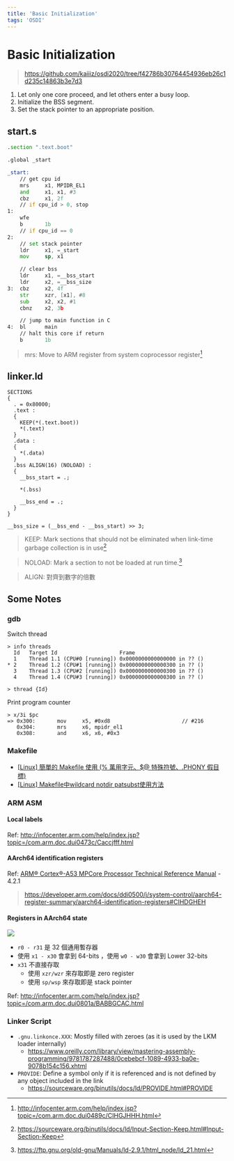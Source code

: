 ```yaml
---
title: 'Basic Initialization'
tags: 'OSDI'
---
```


# Basic Initialization

> https://github.com/kaiiiz/osdi2020/tree/f42786b30764454936eb26c1d235c14863b3e7d3

1. Let only one core proceed, and let others enter a busy loop.
2. Initialize the BSS segment.
3. Set the stack pointer to an appropriate position.

## start.s

```asm
.section ".text.boot"

.global _start

_start:
    // get cpu id
    mrs     x1, MPIDR_EL1
    and     x1, x1, #3
    cbz     x1, 2f
    // if cpu_id > 0, stop
1:
    wfe
    b       1b
    // if cpu_id == 0
2:
    // set stack pointer
    ldr     x1, =_start
    mov     sp, x1

    // clear bss
    ldr     x1, =__bss_start
    ldr     x2, =__bss_size
3:  cbz     x2, 4f
    str     xzr, [x1], #8
    sub     x2, x2, #1
    cbnz    x2, 3b

    // jump to main function in C
4:  bl      main
    // halt this core if return
    b       1b
```

> mrs: Move to ARM register from system coprocessor register[^1]


## linker.ld

```
SECTIONS
{
  . = 0x80000;
  .text :
  {
    KEEP(*(.text.boot))
    *(.text)
  }
  .data :
  {
    *(.data)
  }
  .bss ALIGN(16) (NOLOAD) :
  {
    __bss_start = .;

    *(.bss)

    __bss_end = .;
  }
}

__bss_size = (__bss_end - __bss_start) >> 3;
```

> KEEP: Mark sections that should not be eliminated when link-time garbage collection is in use[^2]

> NOLOAD: Mark a section to not be loaded at run time.[^3]

> ALIGN: 對齊到數字的倍數

## Some Notes

### gdb

Switch thread

```
> info threads
  Id   Target Id                    Frame 
  1    Thread 1.1 (CPU#0 [running]) 0x0000000000000000 in ?? ()
* 2    Thread 1.2 (CPU#1 [running]) 0x0000000000000300 in ?? ()
  3    Thread 1.3 (CPU#2 [running]) 0x0000000000000300 in ?? ()
  4    Thread 1.4 (CPU#3 [running]) 0x0000000000000300 in ?? ()

> thread {Id}
```

Print program counter

```
> x/3i $pc
=> 0x300:       mov     x5, #0xd8                       // #216
   0x304:       mrs     x6, mpidr_el1
   0x308:       and     x6, x6, #0x3
```

### Makefile

* [[Linux] 簡單的 Makefile 使用 (% 萬用字元、$@ 特殊符號、.PHONY 假目標)](https://ephrain.net/linux-%E7%B0%A1%E5%96%AE%E7%9A%84-makefile-%E4%BD%BF%E7%94%A8-%E8%90%AC%E7%94%A8%E5%AD%97%E5%85%83%E3%80%81-%E7%89%B9%E6%AE%8A%E7%AC%A6%E8%99%9F%E3%80%81-phony-%E5%81%87%E7%9B%AE%E6%A8%99/)
* [[Linux] Makefile中wildcard notdir patsubst使用方法](https://blog.xuite.net/auster.lai/twblog/520512252-%5BLinux%5D+Makefile%E4%B8%ADwildcard+notdir+patsubst%E4%BD%BF%E7%94%A8%E6%96%B9%E6%B3%95+)

### ARM ASM

#### Local labels

Ref: http://infocenter.arm.com/help/index.jsp?topic=/com.arm.doc.dui0473c/Caccjfff.html

#### AArch64 identification registers

Ref: [ARM® Cortex®-A53 MPCore Processor Technical Reference Manual](http://infocenter.arm.com/help/topic/com.arm.doc.ddi0500d/DDI0500D_cortex_a53_r0p2_trm.pdf) - 4.2.1

> https://developer.arm.com/docs/ddi0500/j/system-control/aarch64-register-summary/aarch64-identification-registers#CIHDGHEH

#### Registers in AArch64 state

![](https://i.imgur.com/CCj3wsl.png)

* `r0 - r31` 是 32 個通用暫存器
* 使用 `x1 - x30` 會拿到 64-bits ，使用 `w0 - w30` 會拿到 Lower 32-bits
* `x31` 不直接存取
    * 使用 `xzr/wzr` 來存取即是 zero register
    * 使用 `sp/wsp` 來存取即是 stack pointer

Ref: http://infocenter.arm.com/help/index.jsp?topic=/com.arm.doc.dui0801a/BABBGCAC.html

### Linker Script

* `.gnu.linkonce.XXX`: Mostly filled with zeroes (as it is used by the LKM loader internally)
    * https://www.oreilly.com/library/view/mastering-assembly-programming/9781787287488/0cebebcf-1089-4933-ba0e-9078b154c156.xhtml
* `PROVIDE`: Define a symbol only if it is referenced and is not defined by any object included in the link
    * https://sourceware.org/binutils/docs/ld/PROVIDE.html#PROVIDE


[^1]: http://infocenter.arm.com/help/index.jsp?topic=/com.arm.doc.dui0489c/CIHGJHHH.html
[^2]: https://sourceware.org/binutils/docs/ld/Input-Section-Keep.html#Input-Section-Keep
[^3]: https://ftp.gnu.org/old-gnu/Manuals/ld-2.9.1/html_node/ld_21.html
